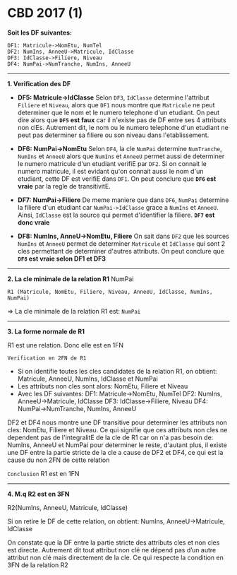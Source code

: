 # CBD 2017 (1)

**Soit les DF suivantes:**

```
DF1: Matricule->NomEtu, NumTel
DF2: NumIns, AnneeU->Matricule, IdClasse
DF3: IdClasse->Filiere, Niveau
DF4: NumPai->NumTranche, NumIns, AnneeU
```

---

**1. Verification des DF**

- **DF5: Matricule->IdClasse**
Selon `DF3`, `IdClasse` determine l'attribut `Filiere` et `Niveau`, alors que `DF1` nous montre que `Matricule` ne peut determiner que le nom et le numero telephone d'un etudiant. On peut dire alors que **`DF5` est faux** car il n'existe pas de DF entre ses 4 attributs non clEs. Autrement dit, le nom ou le numero telephone d'un etudiant ne peut pas determiner sa filiere ou son niveau dans l'etablissement.

- **DF6: NumPai->NomEtu**
Selon `DF4`, la cle `NumPai` determine `NumTranche`, `NumIns` et `AnneeU` alors que `NumIns` et `AnneeU` permet aussi de determiner le numero matricule d'un etudiant verifiE par `DF2`. Si on connait le numero matricule, il est evidant qu'on connait aussi le nom d'un etudiant, cette DF est verifiE dans `DF1`. On peut conclure que **`DF6` est vraie** par la regle de transitivitE.

- **DF7: NumPai->Filiere**
De meme maniere que dans `DF6`, `NumPai` determine la filiere d'un etudiant car `NumPai->IdClasse` grace a `NumIns` et `AnneeU`. Ainsi, `IdClasse` est la source qui permet d'identifier la filiere. **`DF7` est donc vraie**

- **DF8: NumIns, AnneU->NomEtu, Filiere**
On sait dans `DF2` que les sources `NumIns` et `AnneeU` permet de determiner `Matricule` et `IdClasse` qui sont 2 cles permettant de determiner d'autres attributs. On peut conclure que **`DF8` est vraie selon DF1 et DF3**

---

**2. La cle minimale de la relation R1** NumPai

```
R1 (Matricule, NomEtu, Filiere, Niveau, AnneeU, IdClasse, NumIns, NumPai)
```
=> La cle minimale de la relation R1 est: `NumPai`

---

**3. La forme normale de R1**

R1 est une relation. Donc elle est en 1FN 

`Verification en 2FN de R1`
- Si on identifie toutes les cles candidates de la relation R1, on obtient: Matricule, AnneeU, NumIns, IdClasse et NumPai
- Les attributs non cles sont alors: NomEtu, Filiere et Niveau
- Avec les DF suivantes:
DF1: Matricule->NomEtu, NumTel
DF2: NumIns, AnneeU->Matricule, IdClasse
DF3: IdClasse->Filiere, Niveau
DF4: NumPai->NumTranche, NumIns, AnneeU

DF2 et DF4 nous montre une DF transitive pour determiner les attributs non cles: NomEtu, Filiere et Niveau. Ce qui signifie que ces attributs non cles ne dependent pas de l'integralitE de la cle de R1 car on n'a pas besoin de: NumIns, AnneeU et NumPai pour determiner le reste, d'autant plus, il existe une DF entre la partie stricte de la cle a cause de DF2 et DF4, ce qui est la cause du non 2FN de cette relation

`Conclusion`
R1 est en 1FN

---

**4. M.q R2 est en 3FN**

R2(NumIns, AnneeU, Matricule, IdClasse)

Si on retire le DF de cette relation, on obtient:
NumIns, AnneeU->Matricule, IdClasse

On constate que la DF entre la partie stricte des attributs cles et non cles est directe. Autrement dit tout attribut non clé ne dépend pas d’un autre attribut non clé mais directement de la cle. Ce qui respecte la condition en 3FN de la relation R2
